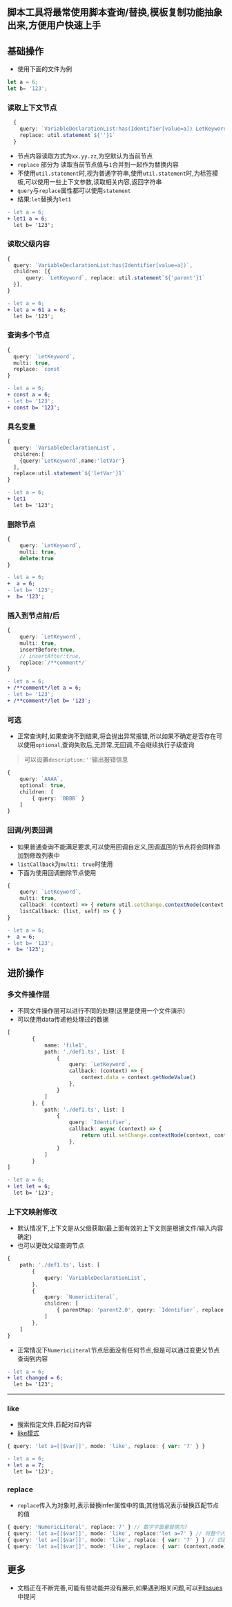 脚本工具将最常使用脚本查询/替换,模板复制功能抽象出来,方便用户快速上手
---
## 基础操作
- 使用下面的文件为例
```ts
let a = 6;
let b= '123';
```

### 读取上下文节点
```ts
  {
    query: `VariableDeclarationList:has(Identifier[value=a]) LetKeyword`,
    replace: util.statement`${''}1`
  }
```
- 节点内容读取方式为`xx.yy.zz`,为空默认为当前节点
- `replace` 部分为 读取当前节点值与`1`合并到一起作为替换内容
- 不使用`util.statement`时,视为普通字符串,使用`util.statement`时,为标签模板,可以使用一些上下文参数,读取相关内容,返回字符串
- `query`与`replace`属性都可以使用`statement`
- 结果:`let`替换为`let1`

```diff
- let a = 6;
+ let1 a = 6;
  let b= '123';
```

### 读取父级内容
```ts
{
  query: `VariableDeclarationList:has(Identifier[value=a])`,
  children: [{
      query: `LetKeyword`, replace: util.statement`${'parent'}1`
  }],
}
```
```diff
- let a = 6;
+ let a = 61 a = 6;
  let b= '123';
```

### 查询多个节点
```ts
{
  query: `LetKeyword`,
  multi: true,
  replace: `const`
}
```
```diff
- let a = 6;
+ const a = 6;
- let b= '123';
+ const b= '123';
```

### 具名变量
```ts
{
  query: `VariableDeclarationList`,
  children:[
    {query:`LetKeyword`,name:'letVar'}
  ],
  replace:util.statement`${'letVar'}1`
}
```

```diff
- let a = 6;
+ let1
  let b= '123';
```

### 删除节点
```ts
{
    query: `LetKeyword`,
    multi: true,
    delete:true
}
```
```diff
- let a = 6;
+  a = 6;
- let b= '123';
+  b= '123';
```

### 插入到节点前/后
```ts
{
    query: `LetKeyword`,
    multi: true,
    insertBefore:true,
    // insertAfter:true,
    replace:`/**comment*/`
}
```
```diff
- let a = 6;
+ /**comment*/let a = 6;
- let b= '123';
+ /**comment*/let b= '123';
```

### 可选
- 正常查询时,如果查询不到结果,将会抛出异常报错,所以如果不确定是否存在可以使用`optional`,查询失败后,无异常,无回调,不会继续执行子级查询
> 可以设置`description:''`输出报错信息
```ts
{
    query: `AAAA`,
    optional: true,
    children: [
        { query: `BBBB` }
    ]
}
```

### 回调/列表回调
- 如果普通查询不能满足要求,可以使用回调自定义,回调返回的节点将会同样添加到修改列表中
- `listCallback`为`multi: true`时使用
- 下面为使用回调删除节点使用

```ts
{
    query: `LetKeyword`,
    multi: true,
    callback: (context) => { return util.setChange.contextNode(context,'')},
    listCallback: (list, self) => { }
}
```
```diff
- let a = 6;
+  a = 6;
- let b= '123';
+  b= '123';
```

## 进阶操作

### 多文件操作层
- 不同文件操作层可以进行不同的处理(这里是使用一个文件演示)
- 可以使用data传递他处理过的数据

```ts
[
        {
            name: 'file1',
            path: './def1.ts', list: [
                {
                    query: `LetKeyword`,
                    callback: (context) => {
                        context.data = context.getNodeValue()
                    },
                }
            ]
        }, {
            path: './def1.ts', list: [
                {
                    query: `Identifier`,
                    callback: async (context) => {
                        return util.setChange.contextNode(context, context.getContext('root.file1.0').data)
                    },
                }
            ]
        }
]
```
```diff
- let a = 6;
+ let let = 6;
  let b= '123';
```

### 上下文映射修改
- 默认情况下,上下文是从父级获取(最上面有效的上下文则是根据文件/输入内容确定)
- 也可以更改父级查询节点

```ts
{
    path: './def1.ts', list: [
        {
            query: `VariableDeclarationList`,
        },
        {
            query: `NumericLiteral`,
            children: [
                { parentMap: 'parent2.0', query: `Identifier`, replace: `changed` }
            ]
        },
    ]
}
```
- 正常情况下`NumericLiteral`节点后面没有任何节点,但是可以通过变更父节点查询到内容

```diff
- let a = 6;
+ let changed = 6;
  let b= '123';
```
---
### like
- 搜索指定文件,匹配对应内容
- [like模式](./设计/like查询.md)

```ts
{ query: 'let a=[[$var]]', mode: 'like', replace: { var: '7' } }
```

```diff
- let a = 6;
+ let a = 7;
  let b= '123';
```

### replace
- `replace`传入为对象时,表示替换infer属性中的值;其他情况表示替换匹配节点的值

```ts
{ query: 'NumericLiteral', replace:'7' } // 数字字面量替换为7
{ query: 'let a=[[$var]]', mode: 'like', replace:'let a=7' } // 将整个内容替换为 let a=7
{ query: 'let a=[[$var]]', mode: 'like', replace: { var: '7' } } // 匹配变量var替换为7
{ query: 'let a=[[$var]]', mode: 'like', replace: { var: (context,node)=>{return {value:'7'}} } } // 匹配变量var替换为7
```

## 更多
- 文档正在不断完善,可能有些功能并没有展示,如果遇到相关问题,可以到[Issues](https://github.com/wszgrcy/code-recycle/issues)中提问